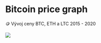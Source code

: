 # Bitcoin price graph
🪙 Vývoj ceny BTC, ETH  a LTC 2015 - 2020

<img src=https://github.com/Jakewh/Crypto_price_graph/blob/7047e42661de8975ec4074242f992b8c6e028175/crypto.gif>
 
